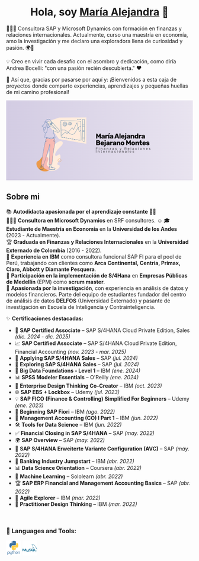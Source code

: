 <div>
<h1 align="center">Hola, soy <a href="https://www.linkedin.com/in/alejandra-bejarano-sap/">María Alejandra</a> 👋</h1>
 <p> 👩🏻‍💻 Consultora SAP y Microsoft Dynamics con formación en finanzas y relaciones internacionales. Actualmente, curso una maestría en economía, amo la investigación y me declaro una exploradora llena de curiosidad y pasión. 🌍💼

💡 Creo en vivir cada desafío con el asombro y dedicación, como diría Andrea Bocelli: "con una pasión recién descubierta." ❤️

🚀 Así que, gracias por pasarse por aquí y: ¡Bienvenidos a esta caja de proyectos donde comparto experiencias, aprendizajes y pequeñas huellas de mi camino profesional!</p>
</div>
<img src="/GITHUB.png">

## Sobre mi

📚 **Autodidacta apasionada por el aprendizaje constante** 🚀🪷  
👩🏻‍💻 **Consultora en Microsoft Dynamics** en SRF consultores. ☺️ 
🎓 **Estudiante de Maestría en Economía** en la **Universidad de los Andes** (2023 - Actualmente).  
🏆 **Graduada en Finanzas y Relaciones Internacionales** en la **Universidad Externado de Colombia** (2016 - 2022).  
💼 **Experiencia en IBM** como consultora funcional SAP FI para el pool de Perú, trabajando con clientes como **Arca Continental, Centria, Primax, Claro, Abbott y Diamante Pesquera**.  
🚀 **Participación en la implementación de S/4Hana** en **Empresas Públicas de Medellín** (EPM) como **scrum master**.  
🔬 **Apasionada por la investigación**, con experiencia en análisis de datos y modelos financieros. Parte del equipo de estudiantes fundador del centro de análisis de datos **DELFOS** (Universidad Externado) y pasante de investigación en Escuela de Inteligencia y Contrainteligencia.

✨ **Certificaciones destacadas:**  

- 🎯 **SAP Certified Associate** – SAP S/4HANA Cloud Private Edition, Sales *(dic. 2024 - dic. 2025)*  
- 📈 **SAP Certified Associate** – SAP S/4HANA Cloud Private Edition, Financial Accounting *(nov. 2023 - mar. 2025)*  
- 🏅 **Applying SAP S/4HANA Sales** – SAP *(jul. 2024)*  
- 🚀 **Exploring SAP S/4HANA Sales** – SAP *(jul. 2024)*  
- 🧠 **Big Data Foundations - Level 1** – IBM *(ene. 2024)*  
- 📊 **SPSS Modeler Essentials** – O'Reilly *(ene. 2024)*  
- 🎯 **Enterprise Design Thinking Co-Creator** – IBM *(oct. 2023)*  
- 🌐 **SAP EBS + Lockbox** – Udemy *(jul. 2023)*  
- 💡 **SAP FICO (Finance & Controlling) Simplified For Beginners** – Udemy *(ene. 2023)*  
- 🔎 **Beginning SAP Fiori** – IBM *(ago. 2022)*  
- 📘 **Management Accounting (CO) I Part 1** – IBM *(jun. 2022)*  
- 🛠️ **Tools for Data Science** – IBM *(jun. 2022)*  
- ✅ **Financial Closing in SAP S/4HANA** – SAP *(may. 2022)*  
- 🌍 **SAP Overview** – SAP *(may. 2022)*  
- 🔧 **SAP S/4HANA Erweiterte Variante Configuration (AVC)** – SAP *(may. 2022)*  
- 💼 **Banking Industry Jumpstart** – IBM *(abr. 2022)*  
- 📊 **Data Science Orientation** – Coursera *(abr. 2022)*  
- 🧠 **Machine Learning** – Sololearn *(abr. 2022)*  
- 🏆 **SAP ERP Financial and Management Accounting Basics** – SAP *(abr. 2022)*  
- 🚀 **Agile Explorer** – IBM *(mar. 2022)*  
- 🌟 **Practitioner Design Thinking** – IBM *(mar. 2022)*  



<br>

<div align="left">
    <h3>🔨 Languages and Tools:</h3>
    <div>
        <img src="https://github.com/devicons/devicon/blob/master/icons/python/python-original-wordmark.svg" alt="Python" width="40" height="40" />
        <img src="https://github.com/devicons/devicon/blob/master/icons/mysql/mysql-plain-wordmark.svg" title="MySQL" alt="MySQL" width="40" height="40" />
    </div>
</div>

